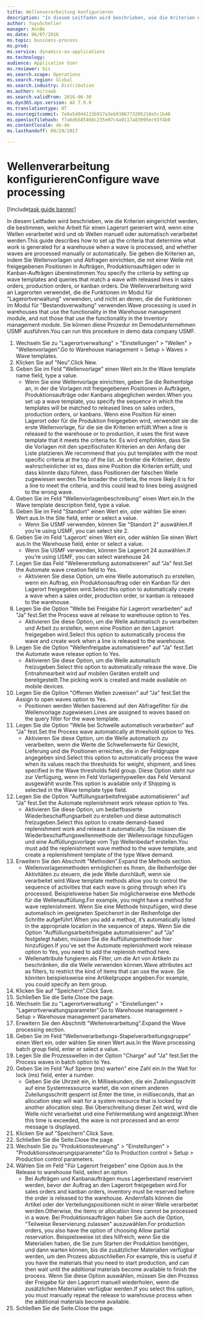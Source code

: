 ```yaml
--- 
title: Wellenverarbeitung konfigurieren
description: "In diesem Leitfaden wird beschrieben, wie die Kriterien eingerichtet werden, die bestimmen, welche Arbeit für einen Lagerort generiert wird, wenn eine Wellen verarbeitet wird und ob Wellen manuell oder automatisch verarbeitet werden."
author: YuyuScheller
manager: AnnBe
ms.date: 06/07/2016
ms.topic: business-process
ms.prod: 
ms.service: dynamics-ax-applications
ms.technology: 
audience: Application User
ms.reviewer: bis
ms.search.scope: Operations
ms.search.region: Global
ms.search.industry: Distribution
ms.author: mirzaab
ms.search.validFrom: 2016-06-30
ms.dyn365.ops.version: AX 7.0.0
ms.translationtype: HT
ms.sourcegitcommit: 7e0a5d044133b917a3eb9386773205218e5c1b40
ms.openlocfilehash: f7a6db585468c235e07c4a0117a83995ec93f4b0
ms.contentlocale: de-de
ms.lasthandoff: 09/29/2017

---
```

# <a name="configure-wave-processing"></a><span data-ttu-id="cc1d4-103">Wellenverarbeitung konfigurieren</span><span class="sxs-lookup"><span data-stu-id="cc1d4-103">Configure wave processing</span></span>

[!include[task guide banner](../../includes/task-guide-banner.md)]

<span data-ttu-id="cc1d4-104">In diesem Leitfaden wird beschrieben, wie die Kriterien eingerichtet werden, die bestimmen, welche Arbeit für einen Lagerort generiert wird, wenn eine Wellen verarbeitet wird und ob Wellen manuell oder automatisch verarbeitet werden.</span><span class="sxs-lookup"><span data-stu-id="cc1d4-104">This guide describes how to set up the criteria that determine what work is generated for a warehouse when a wave is processed, and whether waves are processed manually or automatically.</span></span> <span data-ttu-id="cc1d4-105">Sie geben die Kriterien an, indem Sie Wellenvorlagen und Abfragen einrichten, die mit einer Welle mit freigegebenen Positionen in Aufträgen, Produktionsaufträgen oder in Kanban-Aufträgen übereinstimmen.</span><span class="sxs-lookup"><span data-stu-id="cc1d4-105">You specify the criteria by setting up wave templates and queries that match a wave with released lines in sales orders, production orders, or kanban orders.</span></span> <span data-ttu-id="cc1d4-106">Die Wellenverarbeitung wird an Lagerorten verwendet, die die Funktionen im Modul für "Lagerortverwaltung" verwenden, und nicht an denen, die die Funktionen im Modul für "Bestandsverwaltung" verwenden.</span><span class="sxs-lookup"><span data-stu-id="cc1d4-106">Wave processing is used in warehouses that use the functionality in the Warehouse management module, and not those that use the functionality in the Inventory management module.</span></span> <span data-ttu-id="cc1d4-107">Sie können diese Prozedur im Demodatunternehmen USMF ausführen.</span><span class="sxs-lookup"><span data-stu-id="cc1d4-107">You can run this procedure in demo data company USMF.</span></span>

1. <span data-ttu-id="cc1d4-108">Wechseln Sie zu "Lagerortverwaltung" > "Einstellungen" > "Wellen" > "Wellenvorlagen".</span><span class="sxs-lookup"><span data-stu-id="cc1d4-108">Go to Warehouse management > Setup > Waves > Wave templates.</span></span>
2. <span data-ttu-id="cc1d4-109">Klicken Sie auf "Neu".</span><span class="sxs-lookup"><span data-stu-id="cc1d4-109">Click New.</span></span>
3. <span data-ttu-id="cc1d4-110">Geben Sie im Feld "Wellenvorlage" einen Wert ein.</span><span class="sxs-lookup"><span data-stu-id="cc1d4-110">In the Wave template name field, type a value.</span></span>
    * <span data-ttu-id="cc1d4-111">Wenn Sie eine Wellenvorlage einrichten, geben Sie die Reihenfolge an, in der die Vorlagen mit freigegebenen Positionen in Aufträgen, Produktionsaufträge oder Kanbans abgeglichen werden.</span><span class="sxs-lookup"><span data-stu-id="cc1d4-111">When you set up a wave template, you specify the sequence in which the templates will be matched to released lines on sales orders, production orders, or kanbans.</span></span> <span data-ttu-id="cc1d4-112">Wenn eine Position für einen Lagerort oder für die Produktion freigegeben wird, verwendet sie die erste Wellenvorlage, für die sie die Kriterien erfüllt.</span><span class="sxs-lookup"><span data-stu-id="cc1d4-112">When a line is released to the warehouse or to production, it uses the first wave template that it meets the criteria for.</span></span> <span data-ttu-id="cc1d4-113">Es wird empfohlen, dass Sie die Vorlagen mit den spezifischsten Kriterien an den Anfang der Liste platzieren.</span><span class="sxs-lookup"><span data-stu-id="cc1d4-113">We recommend that you put templates with the most specific criteria at the top of the list.</span></span> <span data-ttu-id="cc1d4-114">Je breiter die Kriterien, desto wahrscheinlicher ist es, dass eine Position die Kriterien erfüllt, und dass könnte dazu führen, dass Positionen der falschen Welle zugewiesen werden.</span><span class="sxs-lookup"><span data-stu-id="cc1d4-114">The broader the criteria, the more likely it is for a line to meet the criteria, and this could lead to lines being assigned to the wrong wave.</span></span>  
4. <span data-ttu-id="cc1d4-115">Geben Sie im Feld "Wellenvorlagenbeschreibung" einen Wert ein.</span><span class="sxs-lookup"><span data-stu-id="cc1d4-115">In the Wave template description field, type a value.</span></span>
5. <span data-ttu-id="cc1d4-116">Geben Sie im Feld "Standort" einen Wert ein, oder wählen Sie einen Wert aus.</span><span class="sxs-lookup"><span data-stu-id="cc1d4-116">In the Site field, enter or select a value.</span></span>
    * <span data-ttu-id="cc1d4-117">Wenn Sie USMF verwenden, können Sie "Standort 2" auswählen.</span><span class="sxs-lookup"><span data-stu-id="cc1d4-117">If you’re using USMF, you can select site 2.</span></span>  
6. <span data-ttu-id="cc1d4-118">Geben Sie im Feld 'Lagerort' einen Wert ein, oder wählen Sie einen Wert aus.</span><span class="sxs-lookup"><span data-stu-id="cc1d4-118">In the Warehouse field, enter or select a value.</span></span>
    * <span data-ttu-id="cc1d4-119">Wenn Sie USMF verwenden, können Sie Lagerort 24 auswählen.</span><span class="sxs-lookup"><span data-stu-id="cc1d4-119">If you’re using USMF, you can select warehouse 24.</span></span>  
7. <span data-ttu-id="cc1d4-120">Legen Sie das Feld "Wellenerstellung automatisieren" auf "Ja" fest.</span><span class="sxs-lookup"><span data-stu-id="cc1d4-120">Set the Automate wave creation field to Yes.</span></span>
    * <span data-ttu-id="cc1d4-121">Aktivieren Sie diese Option, um eine Welle automatisch zu erstellen, wenn ein Auftrag, ein Produktionsauftrag oder ein Kanban für den Lagerort freigegeben wird.</span><span class="sxs-lookup"><span data-stu-id="cc1d4-121">Select this option to automatically create a wave when a sales order, production order, or kanban is released to the warehouse.</span></span>  
8. <span data-ttu-id="cc1d4-122">Legen Sie die Option "Welle bei Freigabe für Lagerort verarbeiten" auf "Ja" fest.</span><span class="sxs-lookup"><span data-stu-id="cc1d4-122">Set the Process wave at release to warehouse option to Yes.</span></span> 
    * <span data-ttu-id="cc1d4-123">Aktivieren Sie diese Option, um die Welle automatisch zu verarbeiten und Arbeit zu erstellen, wenn eine Position an den Lagerort freigegeben wird.</span><span class="sxs-lookup"><span data-stu-id="cc1d4-123">Select this option to automatically process the wave and create work when a line is released to the warehouse.</span></span>  
9. <span data-ttu-id="cc1d4-124">Legen Sie die Option "Wellenfreigabe automatisieren" auf "Ja" fest.</span><span class="sxs-lookup"><span data-stu-id="cc1d4-124">Set the Automate wave release option to Yes.</span></span> 
    * <span data-ttu-id="cc1d4-125">Aktivieren Sie diese Option, um die Welle automatisch freizugeben.</span><span class="sxs-lookup"><span data-stu-id="cc1d4-125">Select this option to automatically release the wave.</span></span> <span data-ttu-id="cc1d4-126">Die Entnahmearbeit wird auf mobilen Geräten erstellt und bereitgestellt.</span><span class="sxs-lookup"><span data-stu-id="cc1d4-126">The picking work is created and made available on mobile devices.</span></span>  
10. <span data-ttu-id="cc1d4-127">Legen Sie die Option "Offenen Wellen zuweisen" auf "Ja" fest.</span><span class="sxs-lookup"><span data-stu-id="cc1d4-127">Set the Assign to open waves option to Yes.</span></span> 
    * <span data-ttu-id="cc1d4-128">Positionen werden Wellen basierend auf den Abfragefilter für die Wellenvorlage zugewiesen.</span><span class="sxs-lookup"><span data-stu-id="cc1d4-128">Lines are assigned to waves based on the query filter for the wave template.</span></span>  
11. <span data-ttu-id="cc1d4-129">Legen Sie die Option "Welle bei Schwelle automatisch verarbeiten" auf "Ja" fest.</span><span class="sxs-lookup"><span data-stu-id="cc1d4-129">Set the Process wave automatically at threshold option to Yes.</span></span> 
    * <span data-ttu-id="cc1d4-130">Aktivieren Sie diese Option, um die Welle automatisch zu verarbeiten, wenn die Werte die Schwellenwerte für Gewicht, Lieferung und die Positionen erreichen, die in der Feldgruppe angegeben sind.</span><span class="sxs-lookup"><span data-stu-id="cc1d4-130">Select this option to automatically process the wave when its values reach the thresholds for weight, shipment, and lines specified in the Wave thresholds field group.</span></span> <span data-ttu-id="cc1d4-131">Diese Option steht nur zur Verfügung, wenn im Feld Vorlagentypwellen das Feld Versand ausgewählt wurde.</span><span class="sxs-lookup"><span data-stu-id="cc1d4-131">This option is available only if Shipping is selected in the Wave template type field.</span></span>  
12. <span data-ttu-id="cc1d4-132">Legen Sie die Option "Auffüllungsarbeitsfreigabe automatisieren" auf "Ja" fest.</span><span class="sxs-lookup"><span data-stu-id="cc1d4-132">Set the Automate replenishment work release option to Yes.</span></span> 
    * <span data-ttu-id="cc1d4-133">Aktivieren Sie diese Option, um bedarfbasierte Wiederbeschaffungsarbeit zu erstellen und diese automatisch freizugeben.</span><span class="sxs-lookup"><span data-stu-id="cc1d4-133">Select this option to create demand-based replenishment work and release it automatically.</span></span> <span data-ttu-id="cc1d4-134">Sie müssen die Wiederbeschaffungswellenmethode der Wellenvorlage hinzufügen und eine Auffüllungsvorlage vom Typ Wellenbedarf erstellen.</span><span class="sxs-lookup"><span data-stu-id="cc1d4-134">You must add the replenishment wave method to the wave template, and create a replenishment template of the type Wave demand.</span></span>  
13. <span data-ttu-id="cc1d4-135">Erweitern Sie den Abschnitt "Methoden".</span><span class="sxs-lookup"><span data-stu-id="cc1d4-135">Expand the Methods section.</span></span>
    * <span data-ttu-id="cc1d4-136">Wellenvorlagenmethoden ermöglichen es Ihnen, die Reihenfolge der Aktivitäten zu steuern, die jede Welle durchläuft, wenn sie verarbeitet wird.</span><span class="sxs-lookup"><span data-stu-id="cc1d4-136">Wave template methods allow you to control the sequence of activities that each wave is going through when it’s processed.</span></span> <span data-ttu-id="cc1d4-137">Beispielsweise haben Sie möglicherweise eine Methode für die Wellenauffüllung.</span><span class="sxs-lookup"><span data-stu-id="cc1d4-137">For example, you might have a method for wave replenishment.</span></span> <span data-ttu-id="cc1d4-138">Wenn Sie eine Methode hinzufügen, wird diese automatisch im geeigneten Speicherort in der Reihenfolge der Schritte aufgeführt.</span><span class="sxs-lookup"><span data-stu-id="cc1d4-138">When you add a method, it’s automatically listed in the appropriate location in the sequence of steps.</span></span> <span data-ttu-id="cc1d4-139">Wenn Sie die Option "Auffüllungsarbeitsfreigabe automatisieren" auf "Ja" festgelegt haben, müssen Sie die Auffüllungsmethode hier hinzufügen.</span><span class="sxs-lookup"><span data-stu-id="cc1d4-139">If you’ve set the Automate replenishment work release option to Yes, you need to add the replenish method here.</span></span>  
    * <span data-ttu-id="cc1d4-140">Wellenattribute fungieren als Filter, um die Art von Artikeln zu beschränken, die die Welle verwenden können.</span><span class="sxs-lookup"><span data-stu-id="cc1d4-140">Wave attributes act as filters, to restrict the kind of items that can use the wave.</span></span> <span data-ttu-id="cc1d4-141">Sie könnten beispielsweise eine Artikelgruppe angeben.</span><span class="sxs-lookup"><span data-stu-id="cc1d4-141">For example, you could specify an item group.</span></span>  
14. <span data-ttu-id="cc1d4-142">Klicken Sie auf "Speichern".</span><span class="sxs-lookup"><span data-stu-id="cc1d4-142">Click Save.</span></span>
15. <span data-ttu-id="cc1d4-143">Schließen Sie die Seite.</span><span class="sxs-lookup"><span data-stu-id="cc1d4-143">Close the page.</span></span>
16. <span data-ttu-id="cc1d4-144">Wechseln Sie zu "Lagerortverwaltung" > "Einstellungen" > "Lagerortverwaltungsparameter".</span><span class="sxs-lookup"><span data-stu-id="cc1d4-144">Go to Warehouse management > Setup > Warehouse management parameters.</span></span>
17. <span data-ttu-id="cc1d4-145">Erweitern Sie den Abschnitt "Wellenverarbeitung".</span><span class="sxs-lookup"><span data-stu-id="cc1d4-145">Expand the Wave processing section.</span></span>
18. <span data-ttu-id="cc1d4-146">Geben Sie im Feld "Wellenverarbeitungs-Stapelverarbeitungsgruppe" einen Wert ein, oder wählen Sie einen Wert aus.</span><span class="sxs-lookup"><span data-stu-id="cc1d4-146">In the Wave processing batch group field, enter or select a value.</span></span>
19. <span data-ttu-id="cc1d4-147">Legen Sie die Prozesswellen in der Option "Charge" auf "Ja" fest.</span><span class="sxs-lookup"><span data-stu-id="cc1d4-147">Set the Process waves in batch option to Yes.</span></span>
20. <span data-ttu-id="cc1d4-148">Geben Sie im Feld "Auf Sperre (ms) warten" eine Zahl ein.</span><span class="sxs-lookup"><span data-stu-id="cc1d4-148">In the Wait for lock (ms) field, enter a number.</span></span>
    * <span data-ttu-id="cc1d4-149">Geben Sie die Uhrzeit ein, in Millisekunden, die ein Zuteilungsschritt auf eine Systemressource wartet, die von einem anderen Zuteilungsschritt gesperrt ist.</span><span class="sxs-lookup"><span data-stu-id="cc1d4-149">Enter the time, in milliseconds, that an allocation step will wait for a system resource that is locked by another allocation step.</span></span> <span data-ttu-id="cc1d4-150">Bei Überschreitung dieser Zeit wird, wird die Welle nicht verarbeitet und eine Fehlermeldung wird angezeigt.</span><span class="sxs-lookup"><span data-stu-id="cc1d4-150">When this time is exceeded, the wave is not processed and an error message is displayed.</span></span>  
21. <span data-ttu-id="cc1d4-151">Klicken Sie auf "Speichern".</span><span class="sxs-lookup"><span data-stu-id="cc1d4-151">Click Save.</span></span>
22. <span data-ttu-id="cc1d4-152">Schließen Sie die Seite.</span><span class="sxs-lookup"><span data-stu-id="cc1d4-152">Close the page.</span></span>
23. <span data-ttu-id="cc1d4-153">Wechseln Sie zu "Produktionssteuerung" > "Einstellungen" > "Produktionssteuerungsparameter".</span><span class="sxs-lookup"><span data-stu-id="cc1d4-153">Go to Production control > Setup > Production control parameters.</span></span>
24. <span data-ttu-id="cc1d4-154">Wählen Sie im Feld "Für Lagerort freigeben" eine Option aus.</span><span class="sxs-lookup"><span data-stu-id="cc1d4-154">In the Release to warehouse field, select an option.</span></span>
    * <span data-ttu-id="cc1d4-155">Bei Aufträgen und Kanbanaufträgen muss Lagerbestand reserviert werden, bevor der Auftrag an den Lagerort freigegeben wird.</span><span class="sxs-lookup"><span data-stu-id="cc1d4-155">For sales orders and kanban orders, inventory must be reserved before the order is released to the warehouse.</span></span> <span data-ttu-id="cc1d4-156">Andernfalls können die Artikel oder der Verteilungspositionen nicht in einer Welle verarbeitet werden.</span><span class="sxs-lookup"><span data-stu-id="cc1d4-156">Otherwise, the items or allocation lines cannot be processed in a wave.</span></span> <span data-ttu-id="cc1d4-157">Bei Produktionsaufträgen haben Sie auch die Option, "Teilweise Reservierung zulassen" auszuwählen.</span><span class="sxs-lookup"><span data-stu-id="cc1d4-157">For production orders, you also have the option of choosing Allow partial reservation.</span></span> <span data-ttu-id="cc1d4-158">Beispielsweise ist dies hilfreich, wenn Sie die Materialien haben, die Sie zum Starten der Produktion benötigen, und dann warten können, bis die zusätzlicher Materialien verfügbar werden, um den Prozess abzuschließen.</span><span class="sxs-lookup"><span data-stu-id="cc1d4-158">For example, this is useful if you have the materials that you need to start production, and can then wait until the additional materials become available to finish the process.</span></span> <span data-ttu-id="cc1d4-159">Wenn Sie diese Option auswählen, müssen Sie den Prozess der Freigabe für den Lagerort manuell wiederholen, wenn die zusätzlichen Materialien verfügbar werden.</span><span class="sxs-lookup"><span data-stu-id="cc1d4-159">If you select this option, you must manually repeat the release to warehouse process when the additional materials become available.</span></span>  
25. <span data-ttu-id="cc1d4-160">Schließen Sie die Seite.</span><span class="sxs-lookup"><span data-stu-id="cc1d4-160">Close the page.</span></span>


